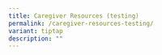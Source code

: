 ```yaml
---
title: Caregiver Resources (testing)
permalink: /caregiver-resources-testing/
variant: tiptap
description: ""
---
```

